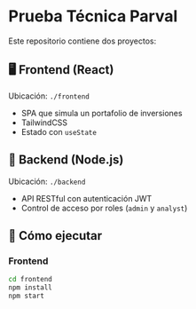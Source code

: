 # Prueba Técnica Parval

Este repositorio contiene dos proyectos:

## 🖥️ Frontend (React)
Ubicación: `./frontend`

- SPA que simula un portafolio de inversiones
- TailwindCSS
- Estado con `useState`

## 🔐 Backend (Node.js)
Ubicación: `./backend`

- API RESTful con autenticación JWT
- Control de acceso por roles (`admin` y `analyst`)

## 🚀 Cómo ejecutar

### Frontend
```bash
cd frontend
npm install
npm start
